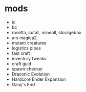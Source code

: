 # mods

* ic
* bc
* rosetta, cutall, mineall, storagebox
* ars magica2
* mutant creatures
* logistics pipes
* fast craft
* inventory tweaks
* craft guid
* spawn checker
* Draconic Evolution
* Hardcore Ender Expansion
* Gany's End
